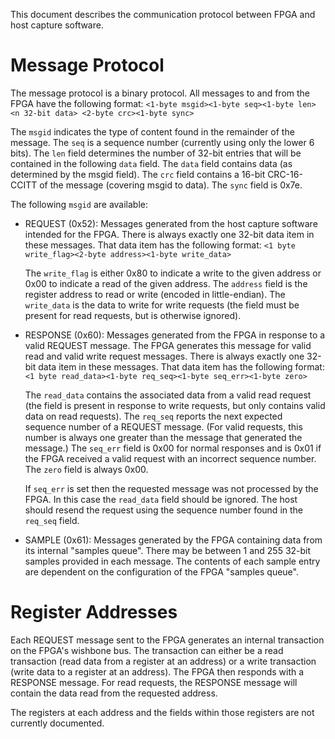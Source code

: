This document describes the communication protocol between FPGA and
host capture software.

# Message Protocol

The message protocol is a binary protocol.  All messages to and from
the FPGA have the following format:
`<1-byte msgid><1-byte seq><1-byte len> <n 32-bit data> <2-byte crc><1-byte sync>`

The `msgid` indicates the type of content found in the remainder of
the message.  The `seq` is a sequence number (currently using only the
lower 6 bits).  The `len` field determines the number of 32-bit
entries that will be contained in the following `data` field.  The
`data` field contains data (as determined by the msgid field).  The
`crc` field contains a 16-bit CRC-16-CCITT of the message (covering
msgid to data).  The `sync` field is 0x7e.

The following `msgid` are available:
- REQUEST (0x52): Messages generated from the host capture software
  intended for the FPGA.  There is always exactly one 32-bit data item
  in these messages.  That data item has the following format:
  `<1 byte write_flag><2-byte address><1-byte write_data>`

  The `write_flag` is either 0x80 to indicate a write to the given
  address or 0x00 to indicate a read of the given address.  The
  `address` field is the register address to read or write (encoded in
  little-endian).  The `write_data` is the data to write for write
  requests (the field must be present for read requests, but is
  otherwise ignored).

- RESPONSE (0x60): Messages generated from the FPGA in response to a
  valid REQUEST message.  The FPGA generates this message for valid
  read and valid write request messages.  There is always exactly one
  32-bit data item in these messages.  That data item has the
  following format:
  `<1 byte read_data><1-byte req_seq><1-byte seq_err><1-byte zero>`

  The `read_data` contains the associated data from a valid read
  request (the field is present in response to write requests, but
  only contains valid data on read requests).  The `req_seq` reports
  the next expected sequence number of a REQUEST message.  (For valid
  requests, this number is always one greater than the message that
  generated the message.)  The `seq_err` field is 0x00 for normal
  responses and is 0x01 if the FPGA received a valid request with an
  incorrect sequence number.  The `zero` field is always 0x00.

  If `seq_err` is set then the requested message was not processed by
  the FPGA.  In this case the `read_data` field should be ignored.
  The host should resend the request using the sequence number found
  in the `req_seq` field.

- SAMPLE (0x61): Messages generated by the FPGA containing data from
  its internal "samples queue".  There may be between 1 and 255 32-bit
  samples provided in each message.  The contents of each sample entry
  are dependent on the configuration of the FPGA "samples queue".

# Register Addresses

Each REQUEST message sent to the FPGA generates an internal
transaction on the FPGA's wishbone bus.  The transaction can either be
a read transaction (read data from a register at an address) or a
write transaction (write data to a register at an address).  The FPGA
then responds with a RESPONSE message.  For read requests, the
RESPONSE message will contain the data read from the requested
address.

The registers at each address and the fields within those registers
are not currently documented.

